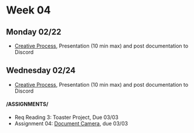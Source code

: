 # Week 04
## Monday 02/22

* [Creative Process](Project1_creative_process.md), Presentation (10 min max) and post documentation to Discord


## Wednesday 02/24

* [Creative Process](Project1_creative_process.md), Presentation (10 min max) and post documentation to Discord


#### /ASSIGNMENTS/
 
 
* Req Reading 3: Toaster Project, Due 03/03
* Assignment 04: [Document Camera](4_document_camera.md), due 03/03
